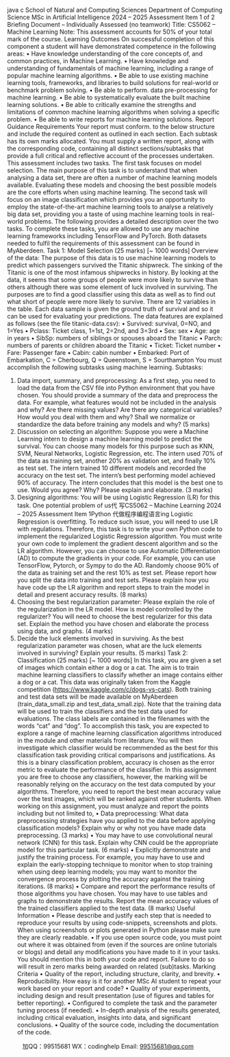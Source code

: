 java c
School of Natural and Computing Sciences
Department of Computing Science
MSc in Artificial Intelligence
2024 – 2025
Assessment Item 1 of 2 Briefing Document – Individually Assessed (no teamwork)
Title: CS5062 – Machine Learning
Note: This assessment accounts for 50% of your total mark of the course.
Learning Outcomes
On successful completion of this component a student will have demonstrated competence in the following areas:
• Have knowledge  understanding of the core concepts of, and common practices, in Machine Learning.
• Have knowledge and understanding of fundamentals of machine learning, including a range of popular machine learning algorithms.
• Be able to use existing machine learning tools, frameworks, and libraries to build solutions for real-world or benchmark problem solving.
• Be able to perform. data pre-processing for machine learning.
• Be able to systematically evaluate the built machine learning solutions.
• Be able to critically examine the strengths and limitations of common machine learning algorithms when solving a specific problem.
• Be able to write reports for machine learning solutions.
Report Guidance  Requirements
Your report must conform. to the below structure and include the required content as outlined in each section. Each subtask has its own marks allocated. You must supply a written report, along with the corresponding code, containing all distinct sections/subtasks that provide a full critical and reflective account of the processes undertaken.
This assessment includes two tasks. The first task focuses on model selection. The main purpose of this task is to understand that when analysing a data set, there are often a number of machine learning models available. Evaluating these models and choosing the best possible models are the core efforts when using machine learning. The second task will focus on an image classification which provides you an opportunity to employ the state-of-the-art machine learning tools to analyse a relatively big data set, providing you a taste of using machine learning tools in real-world problems.
The following provides a detailed description over the two tasks. To complete these tasks, you are allowed to use any machine learning frameworks including TensorFlow and PyTorch.
Both datasets needed to fulfil the requirements of this assessment can be found in MyAberdeen.
Task 1: Model Selection (25 marks) [~ 1000 words]
Overview of the data: The purpose of this data is to use machine learning models to predict which passengers survived the Titanic shipwreck. The sinking of the Titanic is one of the most infamous shipwrecks in history. By looking at the data, it seems that some groups of people were more likely to survive than others although there was some element of luck involved in surviving. The purposes are to find a good classifier using this data as well as to find out what short of people were more likely to survive.
There are 12 variables in the table. Each data sample is given the ground truth of survival and so it can be used for evaluating your predictions. The data features are explained as follows (see the file titanic-data.csv):
• Survived: survival, 0=NO, and 1=Yes
• Pclass: Ticket class, 1=1st, 2=2nd, and 3=3rd
• Sex: sex
• Age: age in years
• SibSp: numbers of siblings or spouses aboard the Titanic
• Parch: numbers of parents or children aboard the Titanic
• Ticket: Ticket number
• Fare: Passenger fare
• Cabin: cabin number
• Embarked: Port of Embarkation, C = Cherbourg, Q = Queenstown, S = Sourthampton
You must accomplish the following subtasks using machine learning.
Subtasks:
1. Data import, summary, and preprocessing: As a first step, you need to load the data from the CSV file into Python environment that you have chosen. You should provide a summary of the data and preprocess the data. For example, what features would not be included in the analysis and why? Are there missing values? Are there any categorical variables? How would you deal with them and why? Shall we normalize or standardize the data before training any models and why? (5 marks)
2. Discussion on selecting an algorithm: Suppose you were a Machine Learning intern to design a machine learning model to predict the survival. You can choose many models for this purpose such as KNN, SVM, Neural Networks, Logistic Regression, etc. The intern used 70% of the data as training set, another 20% as validation set, and finally 10% as test set. The intern trained 10 different models and recorded the accuracy on the test set. The intern’s best performing model achieved 90% of accuracy. The intern concludes that this model is the best one to use. Would you agree? Why? Please explain and elaborate. (3 marks)
3. Designing algorithms: You will be using Logistic Regression (LR) for this task. One potential problem of us代 写CS5062 – Machine Learning 2024 – 2025 Assessment Item 1Python
代做程序编程语言ing Logistic Regression is overfitting. To reduce such issue, you will need to use LR with regulations. Therefore, this task is to write your own Python code to implement the regularized Logistic Regression algorithm. You must write your own code to implement the gradient descent algorithm and so the LR algorithm. However, you can choose to use Automatic Differentiation (AD) to compute the gradients in your code. For example, you can use TensorFlow, Pytorch, or Sympy to do the AD. Randomly choose 90% of the data as training set and the rest 10% as test set. Please report how you split the data into training and test sets. Please explain how you have code up the LR algorithm and report steps to train the model in detail and present accuracy results. (8 marks)
4. Choosing the best regularization parameter: Please explain the role of the regularization in the LR model. How is model controlled by the regularizer? You will need to choose the best regularizer for this data set. Explain the method you have chosen and elaborate the process using data, and graphs. (4 marks)
5. Decide the luck elements involved in surviving. As the best regularization parameter was chosen, what are the luck elements involved in surviving? Explain your results. (5 marks)
Task 2: Classification (25 marks) [~ 1000 words]
In this task, you are given a set of images which contain either a dog or a cat. The aim is to train machine learning classifiers to classify whether an image contains either a dog or a cat. This data was originally taken from the Kaggle competition (https://www.kaggle.com/c/dogs-vs-cats). Both training and test data sets will be made available on MyAberdeen (train_data_small.zip and test_data_small.zip). Note that the training data will be used to train the classifiers and the test data used for evaluations. The class labels are contained in the filenames with the words “cat” and “dog”.
To accomplish this task, you are expected to explore a range of machine learning classification algorithms introduced in the module and other materials from literature. You will then investigate which classifier would be recommended as the best for this classification task providing critical comparisons and justifications. As this is a binary classification problem, accuracy is chosen as the error metric to evaluate the performance of the classifier.
In this assignment you are free to choose any classifiers, however, the marking will be reasonably relying on the accuracy on the test data computed by your algorithms. Therefore, you need to report the best mean accuracy value over the test images, which will be ranked against other students.
When working on this assignment, you must analyze and report the points including but not limited to,
• Data preprocessing: What data preprocessing strategies have you applied to the data before applying classification models? Explain why or why not you have made data preprocessing. (3 marks)
• You may have to use convolutional neural network (CNN) for this task. Explain why CNN could be the appropriate model for this particular task. (6 marks)
• Explicitly demonstrate and justify the training process. For example, you may have to use and explain the early-stopping technique to monitor when to stop training when using deep learning models; you may want to monitor the convergence process by plotting the accuracy against the training iterations. (8 marks)
• Compare and report the performance results of those algorithms you have chosen. You may have to use tables and graphs to demonstrate the results. Report the mean accuracy values of the trained classifiers applied to the test data. (8 marks)
Useful Information
• Please describe and justify each step that is needed to reproduce your results by using code-snippets, screenshots and plots. When using screenshots or plots generated in Python please make sure they are clearly readable.
• If you use open source code, you must point out where it was obtained from (even if the sources are online tutorials or blogs) and detail any modifications you have made to it in your tasks. You should mention this in both your code and report. Failure to do so will result in zero marks being awarded on related (sub)tasks.
Marking Criteria
• Quality of the report, including structure, clarity, and brevity.
• Reproducibility. How easy is it for another MSc AI student to repeat your work based on your report and code?
• Quality of your experiments, including design and result presentation (use of figures and tables for better reporting).
• Configured to complete the task and the parameter tuning process (if needed).
• In-depth analysis of the results generated, including critical evaluation, insights into data, and significant conclusions.
• Quality of the source code, including the documentation of the code.





         
加QQ：99515681  WX：codinghelp  Email: 99515681@qq.com
